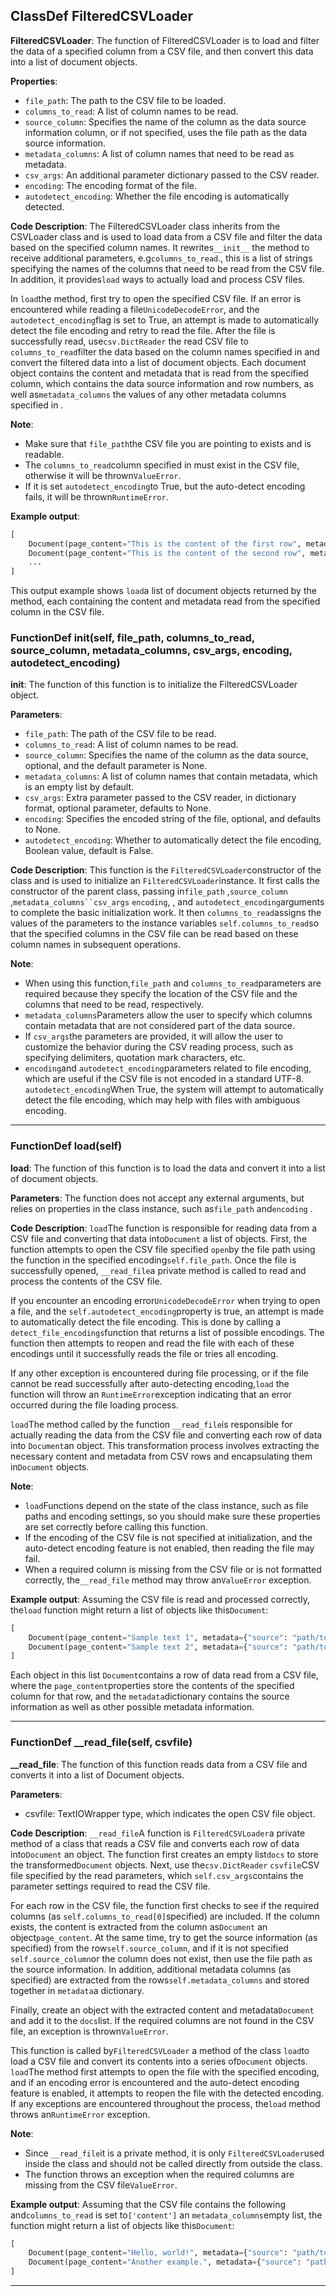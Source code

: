 ## ClassDef FilteredCSVLoader
**FilteredCSVLoader**: The function of FilteredCSVLoader is to load and filter the data of a specified column from a CSV file, and then convert this data into a list of document objects. 

**Properties**:
- `file_path`: The path to the CSV file to be loaded.
- `columns_to_read`: A list of column names to be read.
- `source_column`: Specifies the name of the column as the data source information column, or if not specified, uses the file path as the data source information.
- `metadata_columns`: A list of column names that need to be read as metadata.
- `csv_args`: An additional parameter dictionary passed to the CSV reader.
- `encoding`: The encoding format of the file.
- `autodetect_encoding`: Whether the file encoding is automatically detected.

**Code Description**:
The FilteredCSVLoader class inherits from the CSVLoader class and is used to load data from a CSV file and filter the data based on the specified column names. It rewrites`__init__` the method to receive additional parameters, e.g`columns_to_read`., this is a list of strings specifying the names of the columns that need to be read from the CSV file. In addition, it provides`load` ways to actually load and process CSV files. 

In `load`the method, first try to open the specified CSV file. If an error is encountered while reading a file`UnicodeDecodeError`, and the `autodetect_encoding`flag is set to True, an attempt is made to automatically detect the file encoding and retry to read the file. After the file is successfully read, use`csv.DictReader` the read CSV file to `columns_to_read`filter the data based on the column names specified in and convert the filtered data into a list of document objects. Each document object contains the content and metadata that is read from the specified column, which contains the data source information and row numbers, as well as`metadata_columns` the values of any other metadata columns specified in . 

**Note**:
- Make sure that `file_path`the CSV file you are pointing to exists and is readable. 
- The `columns_to_read`column specified in must exist in the CSV file, otherwise it will be thrown`ValueError`. 
- If it is set `autodetect_encoding`to True, but the auto-detect encoding fails, it will be thrown`RuntimeError`. 

**Example output**:
```python
[
    Document(page_content="This is the content of the first row", metadata={"source": "example.csv", "row": 0, "Other metadata column name": "value"}),
    Document(page_content="This is the content of the second row", metadata={"source": "example.csv", "row": 1, "Other metadata column name": "value"}),
    ...
]
```
This output example shows `load`a list of document objects returned by the method, each containing the content and metadata read from the specified column in the CSV file. 
### FunctionDef __init__(self, file_path, columns_to_read, source_column, metadata_columns, csv_args, encoding, autodetect_encoding)
**__init__**: The function of this function is to initialize the FilteredCSVLoader object. 

**Parameters**:
- `file_path`: The path of the CSV file to be read.
- `columns_to_read`: A list of column names to be read.
- `source_column`: Specifies the name of the column as the data source, optional, and the default parameter is None.
- `metadata_columns`: A list of column names that contain metadata, which is an empty list by default.
- `csv_args`: Extra parameter passed to the CSV reader, in dictionary format, optional parameter, defaults to None.
- `encoding`: Specifies the encoded string of the file, optional, and defaults to None.
- `autodetect_encoding`: Whether to automatically detect the file encoding, Boolean value, default is False.

**Code Description**:
This function is the `FilteredCSVLoader`constructor of the class and is used to initialize an `FilteredCSVLoader`instance. It first calls the constructor of the parent class, passing in`file_path` ,`source_column` ,`metadata_columns``csv_args` `encoding`, , and `autodetect_encoding`arguments to complete the basic initialization work. It then `columns_to_read`assigns the values of the parameters to the instance variables `self.columns_to_read`so that the specified columns in the CSV file can be read based on these column names in subsequent operations. 

**Note**:
- When using this function,`file_path` and `columns_to_read`parameters are required because they specify the location of the CSV file and the columns that need to be read, respectively. 
- `metadata_columns`Parameters allow the user to specify which columns contain metadata that are not considered part of the data source.
- If `csv_args`the parameters are provided, it will allow the user to customize the behavior during the CSV reading process, such as specifying delimiters, quotation mark characters, etc. 
- `encoding`and `autodetect_encoding`parameters related to file encoding, which are useful if the CSV file is not encoded in a standard UTF-8. `autodetect_encoding`When True, the system will attempt to automatically detect the file encoding, which may help with files with ambiguous encoding. 
***
### FunctionDef load(self)
**load**: The function of this function is to load the data and convert it into a list of document objects. 

**Parameters**: The function does not accept any external arguments, but relies on properties in the class instance, such as`file_path` and`encoding` . 

**Code Description**: `load`The function is responsible for reading data from a CSV file and converting that data into`Document` a list of objects. First, the function attempts to open the CSV file specified `open`by the file path using the function in the specified encoding`self.file_path`. Once the file is successfully opened, `__read_file`a private method is called to read and process the contents of the CSV file. 

If you encounter an encoding error`UnicodeDecodeError` when trying to open a file, and the `self.autodetect_encoding`property is true, an attempt is made to automatically detect the file encoding. This is done by calling a `detect_file_encodings`function that returns a list of possible encodings. The function then attempts to reopen and read the file with each of these encodings until it successfully reads the file or tries all encoding. 

If any other exception is encountered during file processing, or if the file cannot be read successfully after auto-detecting encoding,`load` the function will throw an `RuntimeError`exception indicating that an error occurred during the file loading process. 

`load`The method called by the function `__read_file`is responsible for actually reading the data from the CSV file and converting each row of data into `Document`an object. This transformation process involves extracting the necessary content and metadata from CSV rows and encapsulating them in`Document` objects. 

**Note**: 
- `load`Functions depend on the state of the class instance, such as file paths and encoding settings, so you should make sure these properties are set correctly before calling this function.
- If the encoding of the CSV file is not specified at initialization, and the auto-detect encoding feature is not enabled, then reading the file may fail.
- When a required column is missing from the CSV file or is not formatted correctly, the`__read_file` method may throw an`ValueError` exception. 

**Example output**: Assuming the CSV file is read and processed correctly, the`load` function might return a list of objects like this`Document`:
```python
[
    Document(page_content="Sample text 1", metadata={"source": "path/to/file.csv", "row": 0, "Other metadata": "value"}),
    Document(page_content="Sample text 2", metadata={"source": "path/to/file.csv", "row": 1, "Other metadata": "value"})
]
```
Each object in this list `Document`contains a row of data read from a CSV file, where the `page_content`properties store the contents of the specified column for that row, and the `metadata`dictionary contains the source information as well as other possible metadata information. 
***
### FunctionDef __read_file(self, csvfile)
**__read_file**: The function of this function reads data from a CSV file and converts it into a list of Document objects. 

**Parameters**:
- csvfile: TextIOWrapper type, which indicates the open CSV file object.

**Code Description**:
`__read_file`A function is `FilteredCSVLoader`a private method of a class that reads a CSV file and converts each row of data into`Document` an object. The function first creates an empty list`docs` to store the transformed`Document` objects. Next, use the`csv.DictReader` `csvfile`CSV file specified by the read parameters, which `self.csv_args`contains the parameter settings required to read the CSV file. 

For each row in the CSV file, the function first checks to see if the required columns (as `self.columns_to_read[0]`specified) are included. If the column exists, the content is extracted from the column as`Document` an object`page_content`. At the same time, try to get the source information (as specified) from the row`self.source_column`, and if it is not specified `self.source_column`or the column does not exist, then use the file path as the source information. In addition, additional metadata columns (as specified) are extracted from the rows`self.metadata_columns` and stored together in `metadata`a dictionary. 

Finally, create an object with the extracted content and metadata`Document` and add it to the `docs`list. If the required columns are not found in the CSV file, an exception is thrown`ValueError`. 

This function is called by`FilteredCSVLoader` a method of the class `load`to load a CSV file and convert its contents into a series of`Document` objects. `load`The method first attempts to open the file with the specified encoding, and if an encoding error is encountered and the auto-detect encoding feature is enabled, it attempts to reopen the file with the detected encoding. If any exceptions are encountered throughout the process, the`load` method throws an`RuntimeError` exception. 

**Note**:
- Since `__read_file`it is a private method, it is only `FilteredCSVLoader`used inside the class and should not be called directly from outside the class. 
- The function throws an exception when the required columns are missing from the CSV file`ValueError`. 

**Example output**:
Assuming that the CSV file contains the following and`columns_to_read` is set to`['content']` an `metadata_columns`empty list, the function might return a list of objects like this`Document`:
```python
[
    Document(page_content="Hello, world!", metadata={"source": "path/to/file.csv", "row": 0}),
    Document(page_content="Another example.", metadata={"source": "path/to/file.csv", "row": 1})
]
```
***
